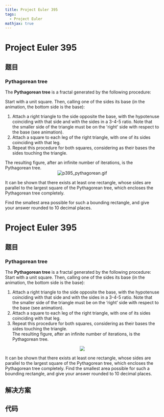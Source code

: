 ```yaml
---
title: Project Euler 395
tags:
  - Project Euler
mathjax: true
---
```

<escape><!-- more --></escape>
    
# Project Euler 395
## 题目
### Pythagorean tree


The <b>Pythagorean tree</b> is a fractal generated by the following procedure:



Start with a unit square. Then, calling one of the sides its base (in the animation, the bottom side is the base):
<ol><li> Attach a right triangle to the side opposite the base, with the hypotenuse coinciding with that side and with the sides in a 3-4-5 ratio. Note that the smaller side of the triangle must be on the 'right' side with respect to the base (see animation).</li>
<li> Attach a square to each leg of the right triangle, with one of its sides coinciding with that leg.</li>
<li> Repeat this procedure for both squares, considering as their bases the sides touching the triangle.</li>
</ol>
The resulting figure, after an infinite number of iterations, is the Pythagorean tree.


<div align="center"><img src="project/images/p395_pythagorean.gif" alt="p395_pythagorean.gif" /></div>


It can be shown that there exists at least one rectangle, whose sides are parallel to the largest square of the Pythagorean tree, which encloses the Pythagorean tree completely.


Find the smallest area possible for such a bounding rectangle, and give your answer rounded to 10 decimal places.



# Project Euler 395
## 题目
### Pythagorean tree

The <b>Pythagorean tree</b> is a fractal generated by the following procedure:
Start with a unit square. Then, calling one of the sides its base (in the animation, the bottom side is the base):
<ol>
<li>Attach a right triangle to the side opposite the base, with the hypotenuse coinciding with that side and with the sides in a 3-4-5 ratio. Note that the smaller side of the triangle must be on the ‘right’ side with respect to the base (see animation).</li>
<li>Attach a square to each leg of the right triangle, with one of its sides coinciding with that leg.</li>
<li>Repeat this procedure for both squares, considering as their bases the sides touching the triangle.<br>The resulting figure, after an infinite number of iterations, is the Pythagorean tree.</li>
</ol>
<center><img src="https://projecteuler.net/project/images/p395_pythagorean.gif"></center>

It can be shown that there exists at least one rectangle, whose sides are parallel to the largest square of the Pythagorean tree, which encloses the Pythagorean tree completely.
Find the smallest area possible for such a bounding rectangle, and give your answer rounded to 10 decimal places.


## 解决方案


## 代码


